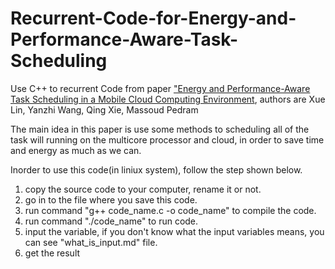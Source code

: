 # Recurrent-Code-for-Energy-and-Performance-Aware-Task-Scheduling
Use C++ to recurrent Code from paper ["Energy and Performance-Aware Task Scheduling in a Mobile Cloud Computing Environment](http://www.mpedram.com/Papers/task-sched-MCC-cloud14.pdf), authors are Xue Lin, Yanzhi Wang, Qing Xie, Massoud Pedram 

The main idea in this paper is use some methods to scheduling all of the task will running on the multicore processor and cloud, in order to save time and energy as much as we can.

Inorder to use this code(in liniux system), follow the step shown below.   
1. copy the source code to your computer, rename it or not.  
2. go in to the file where you save this code.  
3. run command "g++ code_name.c -o code_name" to compile the code.  
4. run command "./code_name" to run code.  
5. input the variable, if you don't know what the input variables means, you can see "what_is_input.md" file.  
6. get the result
